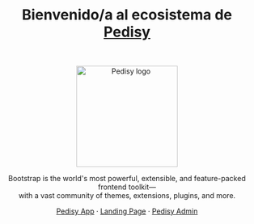 <h1 align="center">Bienvenido/a al ecosistema de <a href="https://info.pedisy.com/">Pedisy</a></h1><br>

<p align="center">
  <a href="[https://getbootstrap.com/](https://info.pedisy.com/)">
    <img src="https://admin.pedisy.com/assets/img/pedisy_logo.png" alt="Pedisy logo" width="200" height="200">
  </a>
</p>

<p align="center">
  Bootstrap is the world's most powerful, extensible, and feature-packed frontend toolkit—<br>with a vast community of themes, extensions, plugins, and more.
</p>

<p align="center">
  <a href="https://web.pedisy.com/inicio/tiendas">Pedisy App</a>
  ·
  <a href="https://info.pedisy.com/">Landing Page</a>
  ·
  <a href="https://admin.pedisy.com/">Pedisy Admin</a>
</p>
